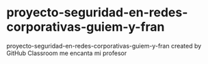 # proyecto-seguridad-en-redes-corporativas-guiem-y-fran
proyecto-seguridad-en-redes-corporativas-guiem-y-fran created by GitHub Classroom
me encanta mi profesor
